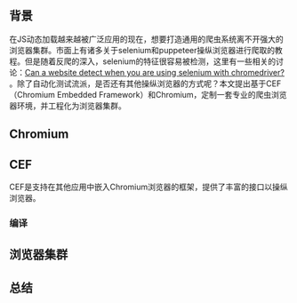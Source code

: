 ## 背景

在JS动态加载越来越被广泛应用的现在，想要打造通用的爬虫系统离不开强大的浏览器集群。市面上有诸多关于selenium和puppeteer操纵浏览器进行爬取的教程。但是随着反爬的深入，selenium的特征很容易被检测，这里有一些相关的讨论：[Can a website detect when you are using selenium with chromedriver?
](https://stackoverflow.com/questions/33225947/can-a-website-detect-when-you-are-using-selenium-with-chromedriver)。除了自动化测试流派，是否还有其他操纵浏览器的方式呢？本文提出基于CEF（Chromium Embedded Framework）和Chromium，定制一套专业的爬虫浏览器环境，并工程化为浏览器集群。

## Chromium

## CEF

CEF是支持在其他应用中嵌入Chromium浏览器的框架，提供了丰富的接口以操纵浏览器。

### 编译

## 浏览器集群

## 总结